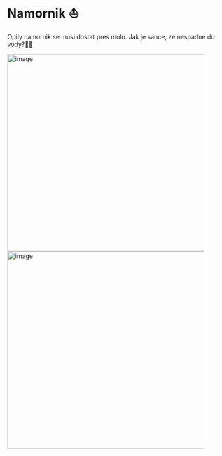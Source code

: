 # Namornik ⛵

Opily namornik se musi dostat pres molo. Jak je sance, ze nespadne do vody?🍾🍙

<img width="450" alt="image" src="https://user-images.githubusercontent.com/105239325/216755680-5f3b0c40-8ed0-4862-acbf-b610434bb384.png"> <img width="450" alt="image" src="https://user-images.githubusercontent.com/105239325/216755723-74659d3b-f627-4d90-af29-373d96d6a4a9.png">

